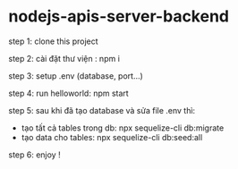 # nodejs-apis-server-backend

step 1: clone this project

step 2: cài đặt thư viện :   npm i

step 3: setup .env (database, port...)

step 4: run  helloworld:     npm start

step 5: 
sau khi đã tạo database và sửa file .env thì:
- tạo tất cả tables trong db:    npx sequelize-cli db:migrate
- tạo data cho tables:           npx sequelize-cli db:seed:all

step 6: enjoy !
